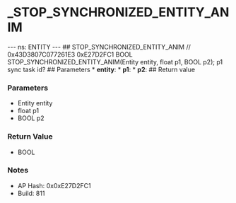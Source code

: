 # _STOP_SYNCHRONIZED_ENTITY_ANIM

--- ns: ENTITY --- ## STOP_SYNCHRONIZED_ENTITY_ANIM  // 0x43D3807C077261E3 0xE27D2FC1 BOOL STOP_SYNCHRONIZED_ENTITY_ANIM(Entity entity, float p1, BOOL p2);  p1 sync task id?  ## Parameters * **entity**: * **p1**: * **p2**:  ## Return value

### Parameters
* Entity entity
* float p1
* BOOL p2

### Return Value
* BOOL

### Notes
* AP Hash: 0x0xE27D2FC1
* Build: 811


